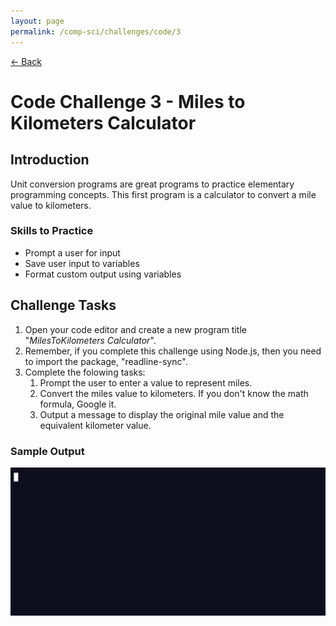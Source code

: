 ```yaml
---
layout: page
permalink: /comp-sci/challenges/code/3
---
```


[← Back](../)

# Code Challenge 3 - Miles to Kilometers Calculator

## Introduction

Unit conversion programs are great programs to practice elementary programming concepts. This first program is a calculator to convert a mile value to kilometers.

### Skills to Practice
- Prompt a user for input
- Save user input to variables
- Format custom output using variables

## Challenge Tasks
1. Open your code editor and create a new program title "*MilesToKilometers Calculator*".
2. Remember, if you complete this challenge using Node.js, then you need to import the package, "readline-sync".
3. Complete the folowing tasks:
    1. Prompt the user to enter a value to represent miles.
    2. Convert the miles value to kilometers. If you don't know the math formula, Google it.
    3. Output a message to display the original mile value and the equivalent kilometer value.

### Sample Output

<img src="/assets/img/challenges/challenge-3-mile-to-kilometer-sample.gif" alt="sample output" title="sample output">